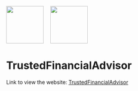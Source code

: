<img src="images/tinoiq_favicon.ico" height="100px" width="100px">&emsp;
<img src="images/favicon.ico" height="100px" width="100px">
# TrustedFinancialAdvisor
Link to view the website:
[TrustedFinancialAdvisor](https://www.trustedfinancialadvisor.org/)


